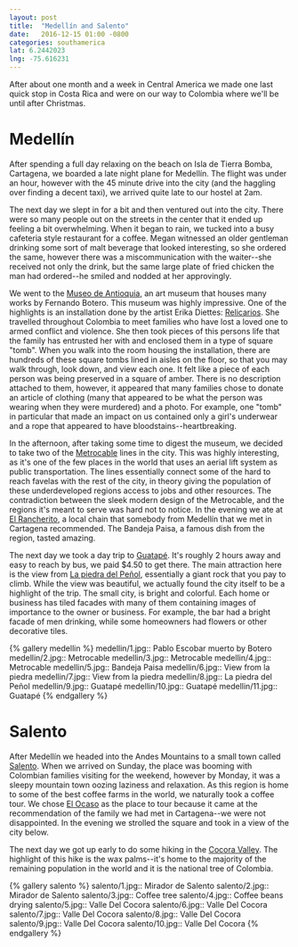 ```yaml
---
layout: post
title:  "Medellín and Salento"
date:   2016-12-15 01:00 -0800
categories: southamerica
lat: 6.2442023
lng: -75.616231
---
```


After about one month and a week in Central America we made one last quick stop in Costa Rica and were on our way to Colombia where we'll be until after Christmas.

<!--more-->

# Medellín

After spending a full day relaxing on the beach on Isla de Tierra Bomba, Cartagena, we boarded a late night plane for Medellín. The flight was under an hour, however with the 45 minute drive into
the city (and the haggling over finding a decent taxi), we arrived quite late to our hostel at 2am.

The next day we slept in for a bit and then ventured out into the city. There were so many people out on the streets in the center that it ended up feeling a bit overwhelming. When it began to rain,
we tucked into a busy cafeteria style restaurant for a coffee. Megan witnessed an older gentleman drinking some sort of malt beverage that looked interesting, so she ordered the same, however there
was a miscommunication with the waiter--she received not only the drink, but the same large plate of fried chicken the man had ordered--he smiled and nodded at her approvingly.

We went to the [Museo de Antioquia](https://www.museodeantioquia.co/), an art museum that houses many works by Fernando Botero. This museum was highly impressive. One of the highlights is an
installation done by the artist Erika Diettes: [Relicarios](http://www.erikadiettes.com/-relicarios/). She travelled throughout Colombia to meet families who have lost a loved one to armed conflict
and violence. She then took pieces of this persons life that the family has entrusted her with and enclosed them in a type of square "tomb". When you walk into the room housing the installation,
there are hundreds of these square tombs lined in aisles on the floor, so that you may walk through, look down, and view each one. It felt like a piece of each person was being preserved in a square
of amber. There is no description attached to them, however, it appeared that many families chose to donate an article of clothing (many that appeared to be what the person was wearing when they
were murdered) and a photo. For example, one "tomb" in particular that made an impact on us contained only a girl's underwear and a rope that appeared to have bloodstains--heartbreaking.

In the afternoon, after taking some time to digest the museum, we decided to take two of the [Metrocable](https://en.wikipedia.org/wiki/Metrocable_(Medell%C3%ADn)) lines in the city. This was highly
interesting, as it's one of the few places in the world that uses an aerial lift system as public transportation. The lines essentially connect some of the hard to reach favelas with the rest of the
city, in theory giving the population of these underdeveloped regions access to jobs and other resources. The contradiction between the sleek modern design of the Metrocable, and the regions it's
meant to serve was hard not to notice. In the evening we ate at [El Rancherito](http://www.elrancherito.com.co/), a local chain that somebody from Medellín that we met in Cartagena recommended.
The Bandeja Paisa, a famous dish from the region, tasted amazing.

The next day we took a day trip to [Guatapé](https://en.wikipedia.org/wiki/Guatap%C3%A9). It's roughly 2 hours away and easy to reach by bus, we paid $4.50 to get there. The main attraction here is
the view from [La piedra del Peñol](https://en.wikipedia.org/wiki/El_Pe%C3%B1%C3%B3n_de_Guatap%C3%A9), essentially a giant rock that you pay to climb. While the view was beautiful, we actually found
the city itself to be a highlight of the trip. The small city, is bright and colorful. Each home or business has tiled facades with many of them containing images of importance to the owner or
business. For example, the bar had a bright facade of men drinking, while some homeowners had flowers or other decorative tiles.

{% gallery medellin %}
medellin/1.jpg:: Pablo Escobar muerto by Botero
medellin/2.jpg:: Metrocable
medellin/3.jpg:: Metrocable
medellin/4.jpg:: Metrocable
medellin/5.jpg:: Bandeja Paisa
medellin/6.jpg:: View from la piedra
medellin/7.jpg:: View from la piedra
medellin/8.jpg:: La piedra del Peñol
medellin/9.jpg:: Guatapé
medellin/10.jpg:: Guatapé
medellin/11.jpg:: Guatapé
{% endgallery %}

# Salento

After Medellín we headed into the Andes Mountains to a small town called [Salento](https://www.lonelyplanet.com/colombia/salento). When we arrived on Sunday, the place was booming with Colombian
families visiting for the weekend, however by Monday, it was a sleepy mountain town oozing laziness and relaxation. As this region is home to some of the best coffee farms in the world, we naturally
took a coffee tour. We chose [El Ocaso](http://fincaelocasosalento.com/) as the place to tour because it came at the recommendation of the family we had met in Cartagena--we were not disappointed.
In the evening we strolled the square and took in a view of the city below.

The next day we got up early to do some hiking in the [Cocora Valley](https://en.wikipedia.org/wiki/Cocora_valley). The highlight of this hike is the wax palms--it's home to the majority of the
remaining population in the world and it is the national tree of Colombia.

{% gallery salento %}
salento/1.jpg:: Mirador de Salento
salento/2.jpg:: Mirador de Salento
salento/3.jpg:: Coffee tree
salento/4.jpg:: Coffee beans drying
salento/5.jpg:: Valle Del Cocora
salento/6.jpg:: Valle Del Cocora
salento/7.jpg:: Valle Del Cocora
salento/8.jpg:: Valle Del Cocora
salento/9.jpg:: Valle Del Cocora
salento/10.jpg:: Valle Del Cocora
{% endgallery %}